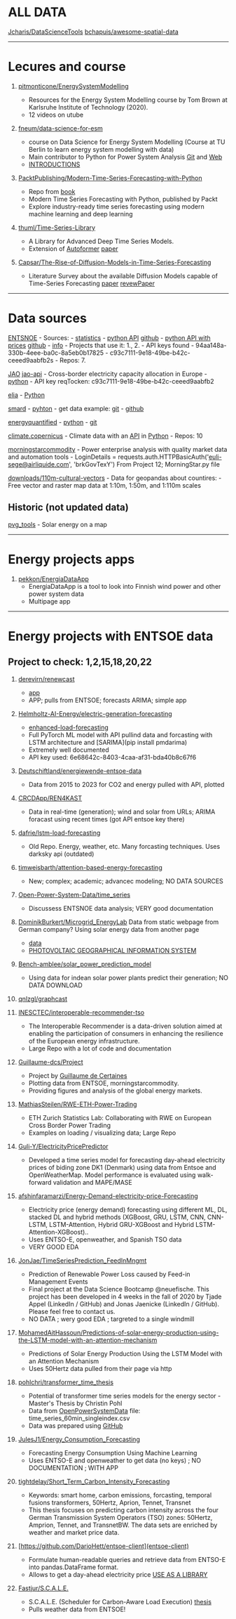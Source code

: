 # ALL DATA
[Jcharis/DataScienceTools](https://github.com/Jcharis/DataScienceTools)
[bchapuis/awesome-spatial-data](https://github.com/bchapuis/awesome-spatial-data)

---

# Lecures and course 
1. [pitmonticone/EnergySystemModelling](https://github.com/pitmonticone/EnergySystemModelling)
	- Resources for the Energy System Modelling course by Tom Brown at Karlsruhe Institute of Technology (2020).
	- 12 videos on utube
	
2. [fneum/data-science-for-esm](https://github.com/fneum/data-science-for-esm)
	- course on Data Science for Energy System Modelling (Course at TU Berlin to learn energy system modelling with data)
	- Main contributor to Python for Power System Analysis [Git](https://github.com/PyPSA) and [Web](https://pypsa.org/)
	- [INTRODUCTIONS](https://fneum.github.io/data-science-for-esm/intro.html)
	
3. [PacktPublishing/Modern-Time-Series-Forecasting-with-Python](https://github.com/PacktPublishing/Modern-Time-Series-Forecasting-with-Python)	
	- Repo from [book](https://www.packtpub.com/en-us/product/modern-time-series-forecasting-with-python-9781803246802)
	- Modern Time Series Forecasting with Python, published by Packt
	- Explore industry-ready time series forecasting using modern machine learning and deep learning
	
4. [thuml/Time-Series-Library](https://github.com/thuml/Time-Series-Library/)
	- A Library for Advanced Deep Time Series Models.
	- Extension of [Autoformer](https://github.com/thuml/Autoformer) [paper](https://arxiv.org/abs/2106.13008)
	
5. [Capsar/The-Rise-of-Diffusion-Models-in-Time-Series-Forecasting](https://github.com/Capsar/The-Rise-of-Diffusion-Models-in-Time-Series-Forecasting)
	- Literature Survey about the available Diffusion Models capable of Time-Series Forecasting [paper](arxiv.org/abs/2401.03006) [revewPaper](arXiv:2407.13278)

---

# Data sources
[ENTSNOE](https://transparency.entsoe.eu/dashboard/show)
	- Sources: 
		- [statistics](https://www.entsoe.eu/data/power-stats/)
	- [python API](https://pypi.org/project/entsoe-py/) [github](https://github.com/EnergieID/entsoe-py)
	- [python API with prices](https://pypi.org/project/entsoe-client/) [github](https://github.com/DarioHett/entsoe-client)
	- [info](https://thesmartinsights.com/how-to-query-data-from-the-entso-e-transparency-platform-using-python/)
	- Projects that use it: 1., 2.
	- API keys found
		- 94aa148a-330b-4eee-ba0c-8a5eb0b17825
		- c93c7111-9e18-49be-b42c-ceeed9aabfb2s
	- Repos: 7.

[JAO](https://www.jao.eu/) [jao-api](https://www.jao.eu/page-api/market-data) 
	- Cross-border electricity capacity allocation in Europe
	- [python](https://pypi.org/project/jao-py/)
	- API key reqTocken: c93c7111-9e18-49be-b42c-ceeed9aabfb2
	
[elia](https://www.elia.be/en/)
	- [Python](https://pypi.org/project/elia-py/)
	
[smard]()
	- [pyhton](https://pypi.org/project/de-smard/)
	- get data example: [git](https://github.com/shroominic/smard-api)
	- [github](https://github.com/bundesAPI/smard-api)

[energyquantified](https://www.energyquantified.com/)
	- [python](https://pypi.org/project/energyquantified/)
	- [git](https://github.com/energyquantified/eq-python-client)

[climate.copernicus](https://cds.climate.copernicus.eu/cdsapp#!/home)
	- Climate data with an [API](https://cds.climate.copernicus.eu/api-how-to#install-the-cds-api-key) in [Python](https://pypi.org/project/cdsapi/)
	- Repos: 10

[morningstarcommodity](https://mp.morningstarcommodity.com)
	- Power enterprise analysis with quality market data and automation tools
	- LoginDetails = requests.auth.HTTPBasicAuth('euli-sege@airliquide.com', 'brkGovTexY') From Project 12; MorningStar.py file

[downloads/110m-cultural-vectors](https://www.naturalearthdata.com/downloads/110m-cultural-vectors/)
	- Data for geopandas about countires: 
	- Free vector and raster map data at 1:10m, 1:50m, and 1:110m scales

## Historic (not updated data)

[pvg_tools](https://re.jrc.ec.europa.eu/pvg_tools/en/#HR)
	- Solar energy on a map

---

# Energy projects apps

1. [pekkon/EnergiaDataApp](https://github.com/pekkon/EnergiaDataApp)
	- EnergiaDataApp is a tool to look into Finnish wind power and other power system data
	- Multipage app
---

# Energy projects with ENTSOE data

## Project to check: 1,2,15,18,20,22

1. [derevirn/renewcast](https://github.com/derevirn/renewcast)
	- [app](http://renewcast.giannis.io/)
	- APP; pulls from ENTSOE; forecasts ARIMA; simple app
	
2. [Helmholtz-AI-Energy/electric-generation-forecasting](https://github.com/Helmholtz-AI-Energy/electric-generation-forecasting)
	- [enhanced-load-forecasting](https://www.entsoe.eu/Technopedia/techsheets/enhanced-load-forecasting)
	- Full PyTorch ML model with API pullind data and forcasting with LSTM architecture and [SARIMA](pip install pmdarima)
	- Extremely well documented
	- API key used: 6e68642c-8403-4caa-af31-bda40b8c67f6
	
3. [Deutschiftland/energiewende-entsoe-data](https://github.com/Deutschiftland/energiewende-entsoe-data)
	- Data from 2015 to 2023 for CO2 and energy pulled with API, plotted
	
4. [CRCDApp/REN4KAST](https://github.com/CRCDApp/REN4KAST) 
	- Data in real-time (generation); wind and solar from URLs; ARIMA foracast using recent times (got API entsoe key there)
	
5. [dafrie/lstm-load-forecasting](https://github.com/dafrie/lstm-load-forecasting)
	- Old Repo. Energy, weather, etc. Many forcasting techniques. Uses darksky api (outdated)
	
6. [timweisbarth/attention-based-energy-forecasting](https://github.com/timweisbarth/attention-based-energy-forecasting)
	- New; complex; academic; advancec modeling; NO DATA SOURCES
	
7. [Open-Power-System-Data/time_series](https://github.com/Open-Power-System-Data/time_series)
	- Discussess ENTSNOE data analysis; VERY good documentation
	
8. [DominikBurkert/Microgrid_EnergyLab](https://github.com/DominikBurkert/Microgrid_EnergyLab)
	Data from static webpage from German company? Using solar energy data from another page
	- [data](https://www.ggv-energie.de/cms/netz/allgemeine-daten/netzbilanzierung-download-aller-profile.php)
	- [PHOTOVOLTAIC GEOGRAPHICAL INFORMATION SYSTEM](https://re.jrc.ec.europa.eu/pvg_tools/en/#HR)
	
9. [Bench-amblee/solar_power_prediction_model](https://github.com/Bench-amblee/solar_power_prediction_model)
	- Using data for indean solar power plants predict their generation; NO DATA DOWNLOAD

10. [qnlzgl/graphcast](https://github.com/qnlzgl/graphcast)

11. [INESCTEC/interoperable-recommender-tso](https://github.com/INESCTEC/interoperable-recommender-tso)
	- The Interoperable Recommender is a data-driven solution aimed at enabling the participation of consumers in enhancing the resilience of the European energy infrastructure.
	- Large Repo with a lot of code and documentation
	
12. [Guillaume-dcs/Project](https://github.com/Guillaume-dcs/Project)
	- Project by [Guillaume de Certaines](https://www.linkedin.com/in/guillaume-de-certaines-460088147/)
	- Plotting data from ENTSOE, morningstarcommodity. 
	- Providing figures and analysis of the global energy markets.
	
13. [MathiasSteilen/RWE-ETH-Power-Trading](https://github.com/MathiasSteilen/RWE-ETH-Power-Trading)
	- ETH Zurich Statistics Lab: Collaborating with RWE on European Cross Border Power Trading
	- Examples on loading / visualizing data; Large Repo
	
14. [Guli-Y/ElectricityPricePredictor](https://github.com/Guli-Y/ElectricityPricePredictor)
	- Developed a time series model for forecasting day-ahead electricity prices of biding zone DK1 (Denmark) using data from Entsoe and OpenWeatherMap. Model performance is evaluated using walk-forward validation and MAPE/MASE
	
15. [afshinfaramarzi/Energy-Demand-electricity-price-Forecasting](https://github.com/afshinfaramarzi/Energy-Demand-electricity-price-Forecasting)
	- Electricity price (energy demand) forecasting using different ML, DL, stacked DL and hybrid methods (XGBoost, GRU, LSTM, CNN, CNN-LSTM, LSTM-Attention, Hybrid GRU-XGBoost and Hybrid LSTM-Attention-XGBoost)..
	- Uses ENTSO-E, openweather, and Spanish TSO data
	- VERY GOOD EDA

16. [JonJae/TimeSeriesPrediction_FeedInMngmt](https://github.com/JonJae/TimeSeriesPrediction_FeedInMngmt)
	- Prediction of Renewable Power Loss caused by Feed-in Management Events
	- Final project at the Data Science Bootcamp @neuefische. This project has been developed in 4 weeks in the fall of 2020 by Tjade Appel (LinkedIn / GitHub) and Jonas Jaenicke (LinkedIn / GitHub). Please feel free to contact us.
	- NO DATA ; wery good EDA ; targreted to a single windmill

17. [MohamedAitHassoun/Predictions-of-solar-energy-production-using-the-LSTM-model-with-an-attention-mechanism](https://github.com/MohamedAitHassoun/Predictions-of-solar-energy-production-using-the-LSTM-model-with-an-attention-mechanism)
	- Predictions of Solar Energy Production Using the LSTM Model with an Attention Mechanism
	- Uses 50Hertz data pulled from their page via http
	
18. [pohlchri/transformer_time_thesis](https://github.com/pohlchri/transformer_time_thesis)
	- Potential of transformer time series models for the energy sector - Master's Thesis by Christin Pohl
	- Data from [OpenPowerSystemData](https://data.open-power-system-data.org/time_series/2020-10-06) file: time_series_60min_singleindex.csv 
	- Data was prepared using [GitHub](https://github.com/Open-Power-System-Data/time_series)
	
19. [JulesJ1/Energy_Consumption_Forecasting](https://github.com/JulesJ1/Energy_Consumption_Forecasting)
	- Forecasting Energy Consumption Using Machine Learning
	- Uses ENTSO-E and openweather to get data (no keys) ; NO DOCUMENTATION ; WITH APP	
	
20. [tightdelay/Short_Term_Carbon_Intensity_Forecasting](https://github.com/tightdelay/Short_Term_Carbon_Intensity_Forecasting)
	- Keywords: smart home, carbon emissions, forcasting, temporal fusions transformers, 50Hertz, Aprion, Tennet, Transnet
	- This thesis focuses on predicting carbon intensity across the four German Transmission System Operators (TSO) zones: 50Hertz, Amprion, Tennet, and TransnetBW. The data sets are enriched by weather and market price data.
	
21. [https://github.com/DarioHett/entsoe-client](entsoe-client)
	- Formulate human-readable queries and retrieve data from ENTSO-E into pandas.DataFrame format.
	- Allows to get a day-ahead electricity price [USE AS A LIBRARY](https://pypi.org/project/entsoe-client/)
	
22. [Fastjur/S.C.A.L.E.](https://github.com/Fastjur/S.C.A.L.E.) 
	- S.C.A.L.E. (Scheduler for Carbon-Aware Load Execution) [thesis](https://repository.tudelft.nl/record/uuid:79406c06-ab43-4cba-9136-cb8243e891ed)
	- Pulls weather data from ENTSOE!
	
	
	
